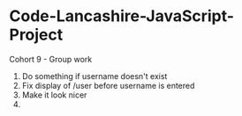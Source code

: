 # Code-Lancashire-JavaScript-Project
Cohort 9 - Group work

1. Do something if username doesn't exist
2. Fix display of /user before username is entered
3. Make it look nicer
4. 
